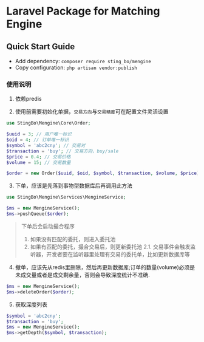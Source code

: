 # Laravel Package for Matching Engine

## Quick Start Guide

- Add dependency: `composer require sting_bo/mengine`
- Copy configuration: `php artisan vendor:publish`


### 使用说明

1. 依赖predis

2. 使用前需要初始化单据，`交易方向`与`交易精度`可在配置文件灵活设置
```php
use StingBo\Mengine\Core\Order;

$uuid = 3; // 用户唯一标识
$oid = 4; // 订单唯一标识
$symbol = 'abc2cny'; // 交易对
$transaction = 'buy'; // 交易方向，buy/sale
$price = 0.4; // 交易价格
$volume = 15; // 交易数量

$order = new Order($uuid, $oid, $symbol, $transaction, $volume, $price);
```

3. 下单，应该是先落到事物型数据库后再调用此方法
```php
use StingBo\Mengine\Services\MengineService;

$ms = new MengineService();
$ms->pushQueue($order);
```
> 下单后会启动撮合程序
> 1. 如果没有匹配的委托，则进入委托池
> 2. 如果有匹配的委托，撮合交易后，则更新委托池
> 2.1. 交易事件会触发监听器，开发者要在监听器里处理有交易的委托单，比如更新数据库等

4. 撤单，应该先从redis里删除，然后再更新数据库;订单的数量(volume)必须是未成交量或者是成交剩余量，否则会导致深度统计不准确.
```php
$ms = new MengineService();
$ms->deleteOrder($order);
```

5. 获取深度列表
```php
$symbol = 'abc2cny';
$transaction = 'buy';
$ms = new MengineService();
$ms->getDepth($symbol, $transaction);
```
